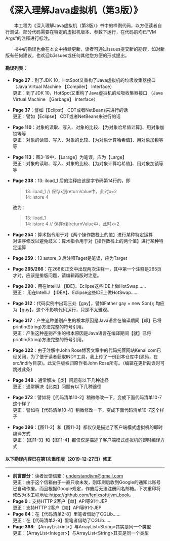 # 《深入理解Java虚拟机（第3版）》
　　本工程为《深入理解Java虚拟机（第3版）》书中的样例代码，以方便读者自行测试。部分代码需要在特定的虚拟机版本、参数下运行，在代码前均已“VM Args”的注释进行标注。

　　书中的勘误也会在本文中持续更新，读者可通过issues提交新的勘误，如对新版有任何建议，也欢迎以issues或任何其他您方便的形式提出。

#### 勘误列表：

- **Page 27**：到了JDK 10，HotSpot又重构了Java虚拟机的垃圾收集器接口 （Java Virtual Machine 【Compiler】 Interface）
  <br>更正：到了JDK 10，HotSpot又重构了Java虚拟机的垃圾收集器接口 （Java Virtual Machine 【Garbage】 Interface）
- **Page 37**：譬如【Eclipst】 CDT或者NetBeans来进行的话
  <br>更正：譬如【Eclipse】 CDT或者NetBeans来进行的话
- **Page 110**：对象的读取、写入、对象的比较、【为对象哈希值计算】、用对象加锁等等
  <br>更正：对象的读取、写入、对象的比较、【为对象计算哈希值】、用对象加锁等等
- **Page 113**：图3-19中，【Larage】为笔误，应为【Large】
  <br>更正：对象的读取、写入、对象的比较、【为对象计算哈希值】、用对象加锁等等
- **Page 238**：13: iload_1 后的注释应该是字节码第14行的，即
  >   13:  iload_1   // 保存x到returnValue中，此时x=2  
  >   14:  istore  4  

  改为：
  >   13:  iload_1    
  >   14:  istore  4  // 保存x到returnValue中，此时x=2
- **Page 254**：算术指令用于对【两个操作数栈上的值】进行某种特定运算
 <br>对语序修改以避免歧义：算术指令用于对【操作数栈上的两个值】进行某种特定运算
- **Page 259**：13 astore_3 后注释Taget是笔误，应为Target
- **Page 265/266**：在266页正文中出现两次注释一，其中第一个注释是265页才对，应该是排版问题，请编辑再版时注意。
- **Page 290**：用在IntelliJ 【IDE】、Eclipse这些IDE上做HotSwap……
 <br>更正：
 用在IntelliJ 【IDEA】、Eclipse这些IDE上做HotSwap……
- **Page 312**：代码实例中出现三处【gay】，譬如Father gay = new Son(); 均应为【guy】，这个不影响代码运行，只是不太雅观。
- **Page 317**：产生这种差别产生的根本原因是Java语言在编译期间【却】已将println(String)方法完整的符号引用。
 <br>更正：产生这种差别产生的根本原因是Java语言在编译期间【就】已将println(String)方法完整的符号引用。
- **Page 322**：由于注解中John Rose博客文章中的代码托管网站Kenai.com已经关闭，为了便于读者获取INDY工具，我上传了一份到本仓库中(源码，在src/indify目录)。此文件版权归原作者John Rose所有。（编辑在更新勘误时可跳过此条）
- **Page 348**：通常解决【类】问题有以下几种途径
 <br>更正：通常解决【此类】问题有以下几种途径
- **Page 372**：譬如将【代码清单10-2】稍微修改一下，变成下面代码清单10-7这个样子
 <br>更正：譬如将【代码清单10-4】稍微修改一下，变成下面代码清单10-7这个样子
- **Page 396**：【图11-2】和【图11-3】都仅仅是描述了客户端模式虚拟机的即时编译方式
 <br>更正：【图11-3】和【图11-4】都仅仅是描述了客户端模式虚拟机的即时编译方式
 
  
#### 以下勘误内容已在第1次重印版（2019-12-27日）修正
------
- **前言部分**：读者反馈信箱：understandjvm@gmail.com 
  <br>更正：由于这个信箱由于一直只收未发，刚印刷后收到Google的通知此账号已自动作废。而且根据Google规定，作废后无法注册同名邮箱。下次重印将修改为本工程地址:https://github.com/fenixsoft/jvm_book。
- **Page 9**：支持HTTP 2客户【单】API等91个JEP
  <br>更正：支持HTTP 2客户【端】API等91个JEP
- **Page 64**：在【代码清单2-8】里笔者借助了CGLib……
  <br>更正：在【代码清单2-9】里笔者借助了CGLib……
- **Page 368**: 【ArrayList&lt;int&gt;】与ArrayList&lt;String&gt;其实是同一个类型
  <br>更正：【ArrayList&lt;Integer&gt;】与ArrayList&lt;String&gt;其实是同一个类型
